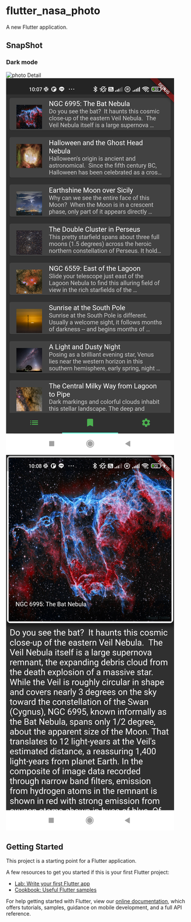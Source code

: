 # flutter_nasa_photo

A new Flutter application.

## SnapShot
### Dark mode
![photo Detail](https://github.com/tenyears13700114938/nasaPhoto/blob/master/ScreenShot/Screenshot_dark_grid.png)
![photo Detail](https://github.com/tenyears13700114938/nasaPhoto/blob/master/ScreenShot/Screenshot_dark_list.png)
![photo Detail](https://github.com/tenyears13700114938/nasaPhoto/blob/master/ScreenShot/Screenshot_dark_detail.png)

## Getting Started

This project is a starting point for a Flutter application.

A few resources to get you started if this is your first Flutter project:

- [Lab: Write your first Flutter app](https://flutter.dev/docs/get-started/codelab)
- [Cookbook: Useful Flutter samples](https://flutter.dev/docs/cookbook)

For help getting started with Flutter, view our
[online documentation](https://flutter.dev/docs), which offers tutorials,
samples, guidance on mobile development, and a full API reference.

